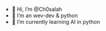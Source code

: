 - 👋 Hi, I’m @Ch0salah
- 👀 I’m an wev-dev & python 
- 🌱 I’m currently learning AI in python

<!---
Ch0salah/Ch0salah is a ✨ special ✨ repository because its `README.md` (this file) appears on your GitHub profile.
You can click the Preview link to take a look at your changes.
--->

